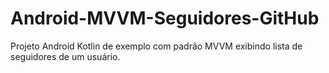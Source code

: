 # Android-MVVM-Seguidores-GitHub
Projeto Android Kotlin de exemplo com padrão MVVM exibindo lista de seguidores de um usuário.   
